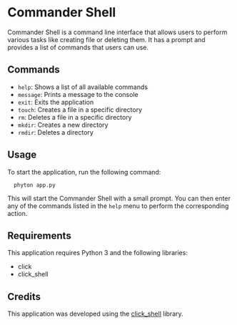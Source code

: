 # Commander Shell

Commander Shell is a command line interface that allows users to perform various tasks like creating file or deleting them. It has a prompt and provides a list of commands that users can use.

## Commands

- `help`: Shows a list of all available commands
- `message`: Prints a message to the console
- `exit`: Exits the application
- `touch`: Creates a file in a specific directory
- `rm`: Deletes a file in a specific directory
- `mkdir`: Creates a new directory
- `rmdir`: Deletes a directory

## Usage

To start the application, run the following command:


```phyton
  phyton app.py
```

This will start the Commander Shell with a small prompt. You can then enter any of the commands listed in the `help` menu to perform the corresponding action.

## Requirements

This application requires Python 3 and the following libraries:

- click
- click_shell

## Credits

This application was developed using the [click_shell](https://pypi.org/project/click-shell/) library.
